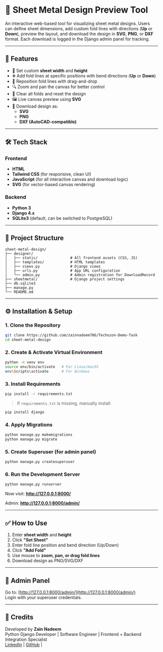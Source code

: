 
# 🧰 Sheet Metal Design Preview Tool

An interactive web-based tool for visualizing sheet metal designs. Users can define sheet dimensions, add custom fold lines with directions (**Up** or **Down**), preview the layout, and download the design in **SVG**, **PNG**, or **DXF** format. Each download is logged in the Django admin panel for tracking.

---

## 🚀 Features

- 📐 Set custom **sheet width** and **height**
- ➕ Add fold lines at specific positions with bend directions (**Up** or **Down**)
- 🔁 Reposition fold lines with drag-and-drop
- 🔍 Zoom and pan the canvas for better control
- 🧹 Clear all folds and reset the design
- 🖼️ Live canvas preview using **SVG**
- 💾 Download design as:
  - **SVG**
  - **PNG**
  - **DXF (AutoCAD-compatible)**

---

## 🛠 Tech Stack

### Frontend
- **HTML**
- **Tailwind CSS** (for responsive, clean UI)
- **JavaScript** (for all interactive canvas and download logic)
- **SVG** (for vector-based canvas rendering)

### Backend
- **Python 3**
- **Django 4.x**
- **SQLite3** (default, can be switched to PostgreSQL)
---

## 📂 Project Structure

```
sheet-metal-design/
├── designer/
│   ├── static/               # All frontend assets (CSS, JS)
│   ├── templates/            # HTML templates
│   ├── views.py              # Django views 
│   ├── urls.py               # App URL configuration
│   └── admin.py              # Admin registration for DownloadRecord
├── sheetmetal/               # Django project settings
├── db.sqlite3
├── manage.py
└── README.md
```

---

## ⚙️ Installation & Setup

### 1. Clone the Repository

```bash
git clone https://github.com/zainnadeem786/Techozon-Demo-Task
cd sheet-metal-design
```

### 2. Create & Activate Virtual Environment

```bash
python -m venv env
source env/bin/activate   # For Linux/macOS
env\Scripts\activate      # For Windows
```

### 3. Install Requirements

```bash
pip install -r requirements.txt
```

> If `requirements.txt` is missing, manually install:
```bash
pip install django
```

### 4. Apply Migrations

```bash
python manage.py makemigrations
python manage.py migrate
```

### 5. Create Superuser (for admin panel)

```bash
python manage.py createsuperuser
```

### 6. Run the Development Server

```bash
python manage.py runserver
```

Now visit: **http://127.0.0.1:8000/**

Admin: **http://127.0.0.1:8000/admin/**

---

## ✅ How to Use

1. Enter **sheet width** and **height**
2. Click **"Set Sheet"**
3. Enter fold line position and bend direction (Up/Down)
4. Click **"Add Fold"**
5. Use mouse to **zoom, pan, or drag fold lines**
6. Download design as PNG/SVG/DXF


---

## 🔐 Admin Panel

Go to: [http://127.0.0.1:8000/admin/](http://127.0.0.1:8000/admin/)  
Login with your superuser credentials.




---

## 🙌 Credits

Developed by **Zain Nadeem**  
Python Django Developer | Software Engineer | Frontend + Backend Integration Specialist  
[LinkedIn](http://www.linkedin.com/in/zain-nadeem786) | [GitHub](https://github.com/zainnadeem786) | 


